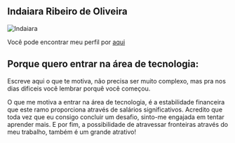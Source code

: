 ## Indaiara Ribeiro de Oliveira

![Indaiara](https://github.com/Indaiara-Ribeiro.png)

Você pode encontrar meu perfil por [aqui](https://github.com/Indaiara-Ribeiro)

## Porque quero entrar na área de tecnologia:

Escreve aqui o que te motiva, não precisa ser muito complexo, mas pra nos dias dificeis você lembrar porquê você começou.

O que me motiva a entrar na área de tecnologia, é a estabilidade financeira que este ramo proporciona através de salários significativos. Acredito que toda vez que eu consigo concluir um desafio, sinto-me engajada em tentar aprender mais. E por fim, a possibilidade de atravessar fronteiras através do meu trabalho, também  é um grande atrativo!


